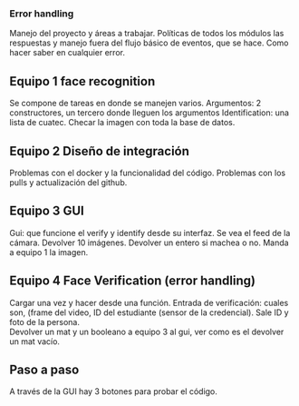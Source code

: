 ### Error handling
Manejo del proyecto y áreas a trabajar. Políticas de todos los módulos las respuestas y manejo fuera del flujo básico de eventos, que se hace. Como hacer saber en cualquier error.

## Equipo 1 face recognition 
Se compone de tareas en donde se manejen varios. 
Argumentos: 2 constructores, un tercero donde lleguen los argumentos
Identification: una lista de cuatec. 
Checar la imagen con toda la base de datos. 

## Equipo 2 Diseño de integración 
Problemas con el docker y la funcionalidad del código. 
Problemas con los pulls y actualización del github.
## Equipo 3 GUI
Gui: que funcione el verify y identify desde su interfaz. 
Se vea el feed de la cámara. 
Devolver 10 imágenes. Devolver un entero si machea o no. 
Manda a equipo 1 la imagen.

## Equipo 4 Face Verification (error handling)
Cargar una vez y hacer desde una función. 
Entrada de verificación: cuales son, (frame del video, ID del estudiante (sensor de la credencial). Sale ID y foto de la persona.  
 Devolver un mat y un booleano a equipo 3 al gui, ver como es el devolver un mat vacío. 

 
## Paso a paso
A través de la GUI hay 3 botones para probar el código.